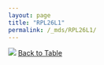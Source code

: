 ```yaml
---
layout: page
title: "RPL26L1"
permalink: /_mds/RPL26L1/
---
```


![](../../alns_9.28.22/aln_5HSAA092481_0.950.png?raw=true
)
[Back to Table](../../display)
